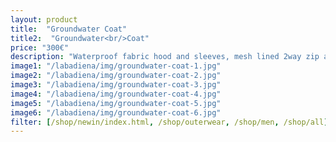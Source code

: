 ```yaml
---
layout: product
title:  "Groundwater Coat"
title2:  "Groundwater<br/>Coat"
price: "300€"
description: "Waterproof fabric hood and sleeves, mesh lined 2way zip armpit ventilations, inner cuffs, 2way zip fastening with magnetic buttons, two hidden side side pockets, two hidden seam cheast pockets, leather tag inside, etched logo button."
image1: "/labadiena/img/groundwater-coat-1.jpg"
image2: "/labadiena/img/groundwater-coat-2.jpg"
image3: "/labadiena/img/groundwater-coat-3.jpg"
image4: "/labadiena/img/groundwater-coat-4.jpg"
image5: "/labadiena/img/groundwater-coat-5.jpg"
image6: "/labadiena/img/groundwater-coat-6.jpg"
filter: [/shop/newin/index.html, /shop/outerwear, /shop/men, /shop/all]
---
```


